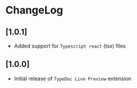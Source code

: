 # ChangeLog

## [1.0.1]
- Added support for `Typescript react` (tsx) files

## [1.0.0]

- Initial release of `TypeDoc Live Preview` extension